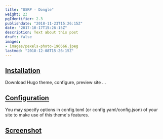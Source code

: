 ```yaml
---
title: "USRP - Dongle"
weight: 23
pgIdentifier: 2.3
publishdate: "2018-11-23T15:26:15Z"
date: "2017-10-17T15:26:15Z"
description: Text about this post
draft: false
images:
- images/pexels-photo-196666.jpeg
lastmod: "2018-12-08T15:26:15Z"
---
```


## [Installation](./installation)

Download Hugo theme, configure, preview site ...

## [Configuration](./configuration)

You may specify options in config.toml (or config.yaml/config.json) of your site to make use of this theme's features.

## [Screenshot](./screenshot)
